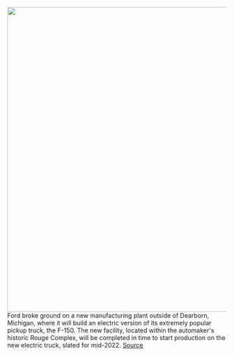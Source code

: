 <img src='https://cdn.vox-cdn.com/thumbor/pEpxACOoAdWju09IXza4xWj5cXU=/0x0:2048x1081/1200x800/filters:focal(861x378:1187x704)/cdn.vox-cdn.com/uploads/chorus_image/image/67422702/Ford_Rouge_Electric_Vehicle_Center_Rendering.0.png' width='700px' /><br/>
Ford broke ground on a new manufacturing plant outside of Dearborn, Michigan, where it will build an electric version of its extremely popular pickup truck, the F-150. The new facility, located within the automaker's historic Rouge Complex, will be completed in time to start production on the new electric truck, slated for mid-2022.
<a href='https://www.theverge.com/2020/9/17/21441276/ford-electric-f150-truck-factory-break-ground-michigan'> Source <a/>